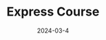 ---
title: "Express Course"
date: "2024-03-4"
category: "Express"
mainImage: "/images/tutorials.webp"
categoryImage: "/images/tutorials.webp"
authorImage: "https://res.cloudinary.com/wehi-web-design-ltd/image/upload/v1698242293/carlosarli.com/photo/image0.jpg"
authorName: "Carlo Sarli"
authorRole: "Teaching Fellow - Technocamps"
description: "The actual stuff we will see"
order: 0
---